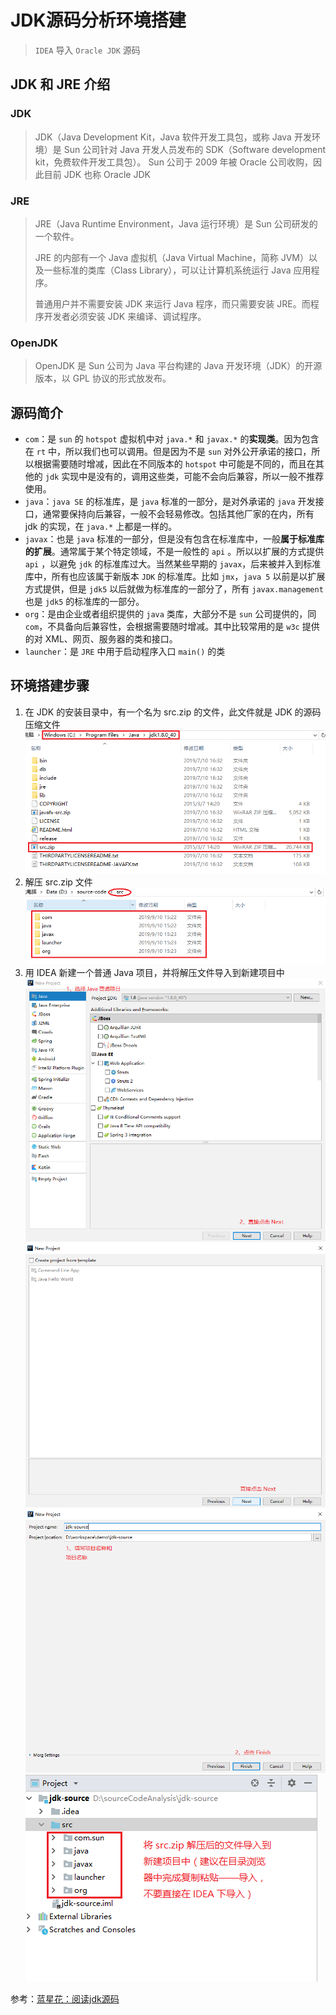 # JDK源码分析环境搭建
> `IDEA` 导入 `Oracle JDK` 源码

## JDK 和 JRE 介绍

### JDK
> JDK（Java Development Kit，Java 软件开发工具包，或称 Java 开发环境）是 Sun 公司针对 Java 开发人员发布的 SDK（Software development kit，免费软件开发工具包）。
Sun 公司于 2009 年被 Oracle 公司收购，因此目前 JDK 也称 Oracle JDK
### JRE
> JRE（Java Runtime Environment，Java 运行环境）是 Sun 公司研发的一个软件。
> 
> JRE 的内部有一个 Java 虚拟机（Java Virtual Machine，简称 JVM）以及一些标准的类库（Class Library），可以让计算机系统运行 Java 应用程序。
> 
> 普通用户并不需要安装 JDK 来运行 Java 程序，而只需要安装 JRE。而程序开发者必须安装 JDK 来编译、调试程序。

### OpenJDK
> OpenJDK 是 Sun 公司为 Java 平台构建的 Java 开发环境（JDK）的开源版本，以 GPL 协议的形式放发布。



##  源码简介

+ `com`：是 `sun` 的 `hotspot` 虚拟机中对 `java.*` 和 `javax.*` 的**实现类**。因为包含在 `rt` 中，所以我们也可以调用。但是因为不是 `sun` 对外公开承诺的接口，所以根据需要随时增减，因此在不同版本的 `hotspot` 中可能是不同的，而且在其他的 `jdk` 实现中是没有的，调用这些类，可能不会向后兼容，所以一般不推荐使用。
+ `java`：`java SE` 的标准库，是 `java` 标准的一部分，是对外承诺的 `java` 开发接口，通常要保持向后兼容，一般不会轻易修改。包括其他厂家的在内，所有 jdk 的实现，在 `java.*` 上都是一样的。
+ `javax`：也是 `java` 标准的一部分，但是没有包含在标准库中，一般**属于标准库的扩展**。通常属于某个特定领域，不是一般性的 `api` 。所以以扩展的方式提供 `api` ，以避免 `jdk` 的标准库过大。当然某些早期的 `javax`，后来被并入到标准库中，所有也应该属于新版本 `JDK` 的标准库。比如 `jmx`，`java 5` 以前是以扩展方式提供，但是 `jdk5` 以后就做为标准库的一部分了，所有 `javax.management` 也是 `jdk5` 的标准库的一部分。
+ `org`：是由企业或者组织提供的 `java` 类库，大部分不是 `sun` 公司提供的，同 `com`，不具备向后兼容性，会根据需要随时增减。其中比较常用的是 `w3c` 提供的对 XML、网页、服务器的类和接口。
+ `launcher`：是 `JRE` 中用于启动程序入口 `main()` 的类

## 环境搭建步骤
1. 在 JDK 的安装目录中，有一个名为 src.zip 的文件，此文件就是 JDK 的源码压缩文件
    ![](./imgs/jdk源码分析搭建环境01.png)
2. 解压 src.zip 文件
    ![](./imgs/jdk源码分析搭建环境02.png)
3. 用 IDEA 新建一个普通 Java 项目，并将解压文件导入到新建项目中
    ![](./imgs/jdk源码分析搭建环境03.png)
    ![](./imgs/jdk源码分析搭建环境04.png)
    ![](./imgs/jdk源码分析搭建环境05.png)
    ![](./imgs/jdk源码分析搭建环境06.png)


参考：[蓝星花：阅读jdk源码](https://blog.csdn.net/m0_37499059/article/details/79271593)


